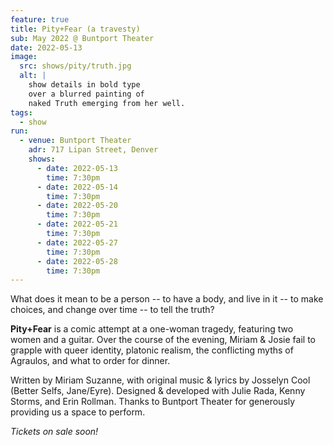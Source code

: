 ```yaml
---
feature: true
title: Pity+Fear (a travesty)
sub: May 2022 @ Buntport Theater
date: 2022-05-13
image:
  src: shows/pity/truth.jpg
  alt: |
    show details in bold type
    over a blurred painting of
    naked Truth emerging from her well.
tags:
  - show
run:
  - venue: Buntport Theater
    adr: 717 Lipan Street, Denver
    shows:
      - date: 2022-05-13
        time: 7:30pm
      - date: 2022-05-14
        time: 7:30pm
      - date: 2022-05-20
        time: 7:30pm
      - date: 2022-05-21
        time: 7:30pm
      - date: 2022-05-27
        time: 7:30pm
      - date: 2022-05-28
        time: 7:30pm
---
```


What does it mean to be a person --
to have a body, and live in it --
to make choices, and change over time --
to tell the truth?

**Pity+Fear**
is a comic attempt at a one-woman tragedy,
featuring two women and a guitar.
Over the course of the evening,
Miriam & Josie fail to grapple with queer identity,
platonic realism,
the conflicting myths of Agraulos,
and what to order for dinner.

Written by Miriam Suzanne,
with original music & lyrics
by Josselyn Cool (Better Selfs, Jane/Eyre).
Designed & developed with Julie Rada, Kenny Storms,
and Erin Rollman.
Thanks to Buntport Theater for
generously providing us a space to perform.

_Tickets on sale soon!_
